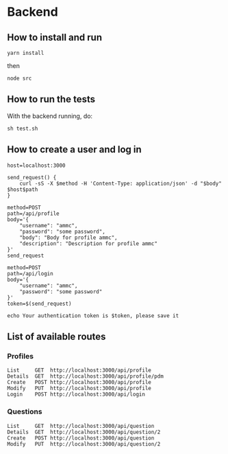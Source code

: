 # Backend

## How to install and run

```
yarn install
```

then

```
node src
```

## How to run the tests

With the backend running, do:

```
sh test.sh
```

## How to create a user and log in

```
host=localhost:3000

send_request() {
    curl -sS -X $method -H 'Content-Type: application/json' -d "$body" $host$path
}

method=POST
path=/api/profile
body='{
    "username": "ammc",
    "password": "some password",
    "body": "Body for profile ammc",
    "description": "Description for profile ammc"
}'
send_request

method=POST
path=/api/login
body='{
    "username": "ammc",
    "password": "some password"
}'
token=$(send_request)

echo Your authentication token is $token, please save it
```

## List of available routes

### Profiles

```
List     GET  http://localhost:3000/api/profile
Details  GET  http://localhost:3000/api/profile/pdm
Create   POST http://localhost:3000/api/profile
Modify   PUT  http://localhost:3000/api/profile
Login    POST http://localhost:3000/api/login
```

### Questions

```
List     GET  http://localhost:3000/api/question
Details  GET  http://localhost:3000/api/question/2
Create   POST http://localhost:3000/api/question
Modify   PUT  http://localhost:3000/api/question/2
```
